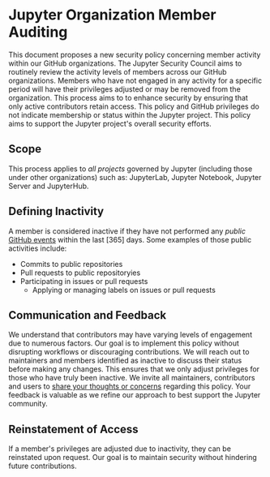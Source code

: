 # Jupyter Organization Member Auditing

This document proposes a new security policy concerning member activity within our GitHub organizations.
The Jupyter Security Council aims to routinely review the activity levels of members across our GitHub organizations.
Members who have not engaged in any activity for a specific period will have their privileges adjusted or may be removed from the organization. This process aims to to enhance security by ensuring that only active contributors retain access. This policy and GitHub privileges do not indicate membership or status within the Jupyter project. This policy aims to support the Jupyter project's overall security efforts.

## Scope

This process applies to *all projects* governed by Jupyter (including those under other organizations) such as: JupyterLab, Jupyter Notebook, Jupyter Server and JupyterHub.

## Defining Inactivity

A member is considered inactive if they have not performed any *public* [GitHub events](https://docs.github.com/en/rest/activity/events?apiVersion=2022-11-28#list-public-events-for-a-user) within the last [365] days. Some examples of those public activities include:

- Commits to public repositories
- Pull requests to public repositoryies
- Participating in issues or pull requests
    - Applying or managing labels on issues or pull requests

## Communication and Feedback

We understand that contributors may have varying levels of engagement due to numerous factors. Our goal is to implement this policy without disrupting workflows or discouraging contributions.
We will reach out to maintainers and members identified as inactive to discuss their status before making any changes. This ensures that we only adjust privileges for those who have truly been inactive.
We invite all maintainers, contributors and users to [share your thoughts or concerns](https://jupyter.org/security#community-reshttps://github.com/jupyter/security/issues/99) regarding this policy. Your feedback is valuable as we refine our approach to best support the Jupyter community.

## Reinstatement of Access

If a member's privileges are adjusted due to inactivity, they can be reinstated upon request. Our goal is to maintain security without hindering future contributions.